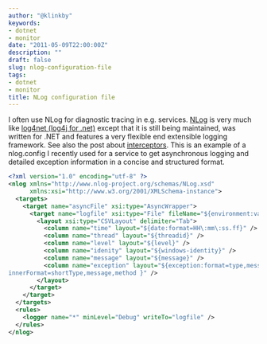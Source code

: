 ```yaml
---
author: "@klinkby"
keywords:
- dotnet
- monitor
date: "2011-05-09T22:00:00Z"
description: ""
draft: false
slug: nlog-configuration-file
tags:
- dotnet
- monitor
title: NLog configuration file
---
```



I often use NLog for diagnostic tracing in e.g. services. [NLog](http://nlog-project.org/) is very much like [log4net (log4j for .net)](http://logging.apache.org/log4net/) except that it is still being maintained, was written for .NET and features a very flexible end extensible logging framework. See also the post about [interceptors](/2011/01/25/aop-logging/). This is an example of a nlog.config I recently used for a service to get asynchronous logging and detailed exception information in a concise and structured format.   

```XML
<?xml version="1.0" encoding="utf-8" ?>
<nlog xmlns="http://www.nlog-project.org/schemas/NLog.xsd"
      xmlns:xsi="http://www.w3.org/2001/XMLSchema-instance">
  <targets>
    <target name="asyncFile" xsi:type="AsyncWrapper">
      <target name="logfile" xsi:type="File" fileName="${environment:variable=ALLUSERSPROFILE}\MYSERVICE\Logs\${shortdate}.txt">
        <layout xsi:type="CSVLayout" delimiter="Tab">
          <column name="time" layout="${date:format=HH\:mm\:ss.ff}" />
          <column name="thread" layout="${threadid}" />
          <column name="level" layout="${level}" />
          <column name="idenity" layout="${windows-identity}" />
          <column name="message" layout="${message}" />
          <column name="exception" layout="${exception:format=type,message,method:maxInnerExceptionLevel=5;
innerFormat=shortType,message,method }" />
        </layout>
      </target>
    </target>
  </targets>
  <rules>
    <logger name="*" minLevel="Debug" writeTo="logfile" />
  </rules>  
</nlog>
```
